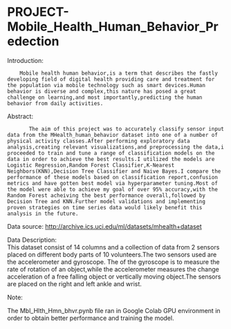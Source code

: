 # PROJECT-Mobile_Health_Human_Behavior_Predection
Introduction:

        Mobile health human behavior,is a term that describes the fastly developing field of digital health providing care and treatment for the population via mobile technology such as smart devices.Human behavior is diverse and complex,this nature has posed a great challenge on learning,and most importantly,predicting the human behavior from daily activities.

Abstract:

           The aim of this project was to accurately classify sensor input data from the MHealth_human_behavior dataset into one of a number of physical activity classes.After performing exploratory data analysis,creating relevant visualizations,and preprocessing the data,i proceeded to train and tune a range of classification models on the data in order to achieve the best results.I utilized the models are Logistic Regression,Random Forest Classifier,K-Nearest Neighbors(KNN),Decision Tree Classifier and Naive Bayes.I compare the performance of these models based on classification report,confusion metrics and have gotten best model via hyperparameter tuning.Most of the model were able to achieve my goal of over 95% accuracy,with the Random Forest acheiving the best performance overall,followed by Decision Tree and KNN.Further model validations and implementing proven strategies on time series data would likely benefit this analysis in the future. 
           
Data source:
        http://archive.ics.uci.edu/ml/datasets/mhealth+dataset
       
Data Description:       
      This dataset consist of 14 columns and a collection of data from 2 sensors placed on different body parts of 10 volunteers.The two sensors used are the accelerometer and gyroscope.
The of the gyroscope is to measure the rate of rotation of an object,while the accelerometer measures the change acceleration of a free falling object or vertically moving object.The sensors are placed on the right and left ankle and wrist.

Note:

The Mbl_Hlth_Hmn_bhvr.pynb file ran in Google Colab GPU environment in order to obtain better performance and training the model.







